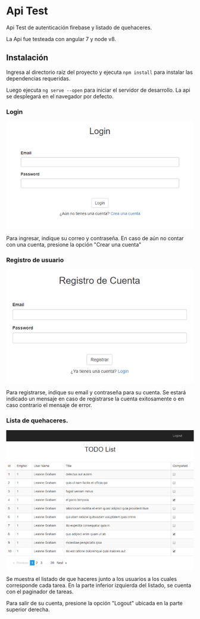 # Api Test

Api Test de autenticación firebase y listado de quehaceres.

La Api fue testeada con angular 7 y node v8.

## Instalación

Ingresa al directorio raíz del proyecto y ejecuta `npm install` para instalar las dependencias requeridas.

Luego ejecuta `ng serve --open` para iniciar el servidor de desarrollo. La api se desplegará en el navegador por defecto.

### Login

![](/src/assets/imgs/login.PNG?raw=true)

Para ingresar, indique su correo y contraseña. En caso de aún no contar con una cuenta, presione la opción "Crear una cuenta"

### Registro de usuario

![](/src/assets/imgs/regist.PNG?raw=true)

Para registrarse, indique su email y contraseña para su cuenta. Se estará indicado un mensaje en caso de registrarse la cuenta exitosamente o en caso contrario el mensaje de error.


### Lista de quehaceres.

![](/src/assets/imgs/todo-list.PNG?raw=true)

Se muestra el listado de que haceres junto a los usuarios a los cuales corresponde cada tarea. En la parte inferior izquierda del listado, se cuenta con el paginador de tareas.

Para salir de su cuenta, presione la opción "Logout" ubicada en la parte superior derecha.